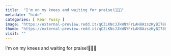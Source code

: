 ```yaml
---
title:  "I'm on my knees and waiting for praise!🥰😇😇"
metadate: "hide"
categories: [ Rear Pussy ]
image: "https://external-preview.redd.it/qCZLKNcJJkWNYFrLAH8AzszKyBI78Hte-acms5tfqkM.jpg?auto=webp&s=d635fa69ac2533b15e1e133d487651a4a5733746"
thumb: "https://external-preview.redd.it/qCZLKNcJJkWNYFrLAH8AzszKyBI78Hte-acms5tfqkM.jpg?width=1080&crop=smart&auto=webp&s=9f34c54ab26f36e1b32b6ed5aa81595b845200db"
visit: ""
---
```

I'm on my knees and waiting for praise!🥰😇😇
